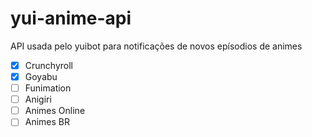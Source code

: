 # yui-anime-api 
API usada pelo yuibot para notificações de novos epísodios de animes

- [x] Crunchyroll
- [x] Goyabu
- [ ] Funimation
- [ ] Anigiri
- [ ] Animes Online
- [ ] Animes BR
